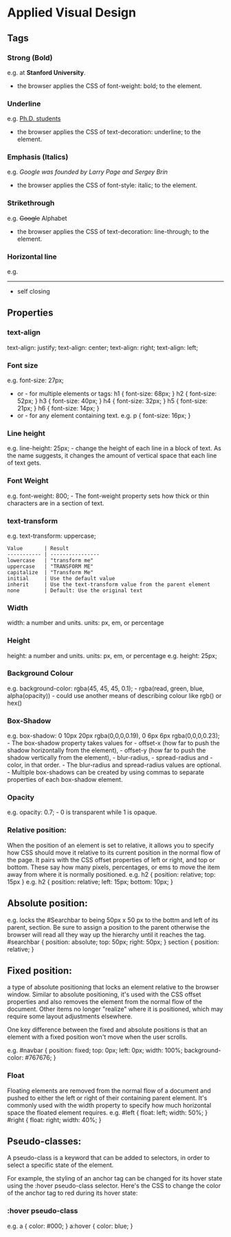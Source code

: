 
# Applied Visual Design

## Tags

### Strong (Bold)
e.g. at <strong>Stanford University</strong>.
- the browser applies the CSS of font-weight: bold; to the element.

### Underline
e.g. <u>Ph.D. students</u>
-  the browser applies the CSS of text-decoration: underline; to the element.

### Emphasis (Italics)
e.g. <em>Google was founded by Larry Page and Sergey Brin</em>
- the browser applies the CSS of font-style: italic; to the element.

### Strikethrough
e.g. <s>Google</s> Alphabet
- the browser applies the CSS of text-decoration: line-through; to the element.

### Horizontal line
e.g. <hr>
- self closing


## Properties
### text-align
text-align: justify;
text-align: center;
text-align: right;
text-align: left;

### Font size
e.g. font-size: 27px;
- or -
for multiple elements or tags:
    h1 { font-size: 68px; }
    h2 { font-size: 52px; }
    h3 { font-size: 40px; }
    h4 { font-size: 32px; }
    h5 { font-size: 21px; }
    h6 { font-size: 14px; }
- or -
for any element containing text.
e.g.
    p { font-size: 16px; }

### Line height
e.g. line-height: 25px;
    - change the height of each line in a block of text. As the name suggests, it changes the amount of vertical space that each line of text gets.

### Font Weight
e.g. font-weight: 800;
    - The font-weight property sets how thick or thin characters are in a section of text.

### text-transform
e.g. text-transform: uppercase;

    Value	    | Result
    ----------- | ----------------
    lowercase	| "transform me"
    uppercase	| "TRANSFORM ME"
    capitalize  | "Transform Me"
    initial	    | Use the default value
    inherit	    | Use the text-transform value from the parent element
    none	    | Default: Use the original text

### Width
width:  a number and units. 
    units: px, em, or percentage

### Height
height: a number and units. 
    units: px, em, or percentage e.g. height: 25px;

### Background Colour
e.g. background-color: rgba(45, 45, 45, 0.1);
    - rgba(read, green, blue, alpha(opacity))
    - could use another means of describing colour like rgb() or hex()

### Box-Shadow
e.g. box-shadow: 0 10px 20px rgba(0,0,0,0.19), 0 6px 6px rgba(0,0,0,0.23);
    - The box-shadow property takes values for
        - offset-x (how far to push the shadow horizontally from the element),
        - offset-y (how far to push the shadow vertically from the element),
        - blur-radius,
        - spread-radius and
        - color, in that order.
    - The blur-radius and spread-radius values are optional. 
    - Multiple box-shadows can be created by using commas to separate properties of each box-shadow element.

### Opacity
e.g. opacity: 0.7;
    - 0 is transparent while 1 is opaque.

### Relative position:
When the position of an element is set to relative, it allows you to specify how CSS should move it relative to its current position in the normal flow of the page. It pairs with the CSS offset properties of left or right, and top or bottom. These say how many pixels, percentages, or ems to move the item away from where it is normally positioned. 
e.g. h2 {
            position: relative;
            top: 15px
        }
e.g. h2 {
            position: relative;
            left: 15px;
            bottom: 10px;
        }

## Absolute position:
e.g. locks the #Searchbar to being 50px x 50 px to the bottm and left of its parent, section. Be sure to assign a position to the parent otherwise the browser will read all they way up the hierarchy until it reaches the <body> tag.
#searchbar {
    position: absolute;
    top: 50px;
    right: 50px;
}
section {
    position: relative;
}

## Fixed position:
a type of absolute positioning that locks an element relative to the browser window. Similar to absolute positioning, it's used with the CSS offset properties and also removes the element from the normal flow of the document. Other items no longer "realize" where it is positioned, which may require some layout adjustments elsewhere.

One key difference between the fixed and absolute positions is that an element with a fixed position won't move when the user scrolls.

e.g.
#navbar {
    position: fixed;
    top: 0px;
    left: 0px;
    width: 100%;
    background-color: #767676;
}

### Float
Floating elements are removed from the normal flow of a document and pushed to either the left or right of their containing parent element. It's commonly used with the width property to specify how much horizontal space the floated element requires.
e.g.
#left {
    float: left;
    width: 50%;
}
#right {
    float: right;
    width: 40%;
}

## Pseudo-classes:
A pseudo-class is a keyword that can be added to selectors, in order to select a specific state of the element.

For example, the styling of an anchor tag can be changed for its hover state using the :hover pseudo-class selector. Here's the CSS to change the color of the anchor tag to red during its hover state:

### :hover pseudo-class 
e.g. a {
            color: #000;
        }
     a:hover {
            color: blue;
        }
